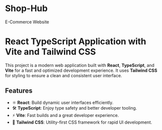 # Shop-Hub
E-Commerce Website
# React TypeScript Application with Vite and Tailwind CSS

This project is a modern web application built with **React**, **TypeScript**, and **Vite** for a fast and optimized development experience. It uses **Tailwind CSS** for styling to ensure a clean and consistent user interface.

## Features

- ⚛️ **React**: Build dynamic user interfaces efficiently.
- 🛠 **TypeScript**: Enjoy type safety and better developer tooling.
- ⚡ **Vite**: Fast builds and a great developer experience.
- 🎨 **Tailwind CSS**: Utility-first CSS framework for rapid UI development.


  
